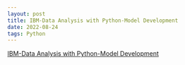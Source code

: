 ```yaml
---
layout: post
title: IBM-Data Analysis with Python-Model Development
date: 2022-08-24
tags: Python
---
```


[IBM-Data Analysis with Python-Model Development](https://github.com/echochio-tw/echochio.ml/blob/master/images/DA0101EN_4_Review_Model_Development_jupyterlite.ipynb)
